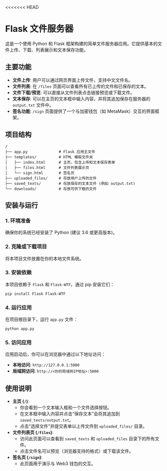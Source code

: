<<<<<<< HEAD
# Flask 文件服务器

这是一个使用 Python 和 Flask 框架构建的简单文件服务器应用。它提供基本的文件上传、下载、列表展示和文本保存功能。

## 主要功能

- **文件上传**: 用户可以通过网页界面上传文件，支持中文文件名。
- **文件列表**: 在 `/files` 页面可以查看所有已上传的文件和已保存的文本。
- **文件下载/预览**: 可以直接从文件列表点击链接预览或下载文件。
- **文本保存**: 可以在主页的文本框中输入内容，并将其追加保存在服务器的 `output.txt` 文件中。
- **签名功能**: `/sign` 页面提供了一个与加密钱包（如 MetaMask）交互的界面框架。

## 项目结构

```
/
├── app.py              # Flask 应用主文件
├── templates/          # HTML 模板文件夹
│   ├── index.html      # 主页，包含上传和文本保存表单
│   ├── files.html      # 文件列表展示页
│   └── sign.html       # 签名页
├── uploaded_files/     # 存放用户上传的文件
├── saved_texts/        # 存放保存的文本文件 (例如 output.txt)
└── downloads/          # 存放可供下载的文件
```

## 安装与运行

### 1. 环境准备

确保你的系统已经安装了 Python (建议 3.6 或更高版本)。

### 2. 克隆或下载项目

将本项目文件放置在你的本地文件系统。

### 3. 安装依赖

本项目依赖于 `Flask` 和 `Flask-WTF`。通过 pip 安装它们：

```bash
pip install Flask Flask-WTF
```

### 4. 运行应用

在项目根目录下，运行 `app.py` 文件：

```bash
python app.py
```

### 5. 访问应用

应用启动后，你可以在浏览器中通过以下地址访问：

- **本地访问**: `http://127.0.0.1:5000`
- **局域网访问**: `http://<你的局域网IP地址>:5000`

## 使用说明

- **主页 (`/`)**:
  - 你会看到一个文本输入框和一个文件选择按钮。
  - 在文本框中输入内容并点击“保存文本”会将其追加到 `saved_texts/output.txt`。
  - 点击“选择文件”并提交表单以上传文件到 `uploaded_files/` 目录。
- **文件列表页 (`/files`)**:
  - 访问此页面可以查看到 `saved_texts` 和 `uploaded_files` 目录下的所有文件。
  - 点击文件名可以预览（浏览器支持的格式）或下载该文件。
- **签名页 (`/sign`)**:
  - 此页面用于演示与 Web3 钱包的交互。
